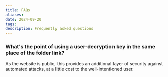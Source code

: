 ```yaml
---
title: FAQs
aliases: 
date: 2024-09-20
tags: 
description: Frequently asked questions
---
```


### What's the point of using a user-decryption key in the same place of the folder link?

As the website is public, this provides an additional layer of security against automated attacks, at a little cost to the well-intentioned user. 